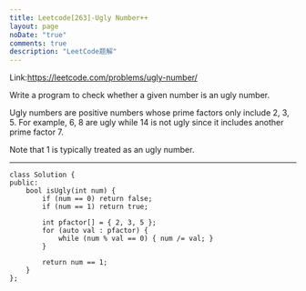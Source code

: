 ```yaml
---
title: Leetcode[263]-Ugly Number++
layout: page
noDate: "true"
comments: true
description: "LeetCode题解" 
---
```

<article class="post post-type-normal" itemscope="" itemtype="http://schema.org/Article" style="opacity: 1; transform: translateY(0px);">

Link:https://leetcode.com/problems/ugly-number/

Write a program to check whether a given number is an ugly number.

Ugly numbers are positive numbers whose prime factors only include 2, 3, 5. For example, 6, 8 are ugly while 14 is not ugly since it includes another prime factor 7.

Note that 1 is typically treated as an ugly number.

---

```
class Solution {
public:
    bool isUgly(int num) {
        if (num == 0) return false;
        if (num == 1) return true;

        int pfactor[] = { 2, 3, 5 };
        for (auto val : pfactor) {
            while (num % val == 0) { num /= val; }
        }

        return num == 1;
    }
};
```


</article>
